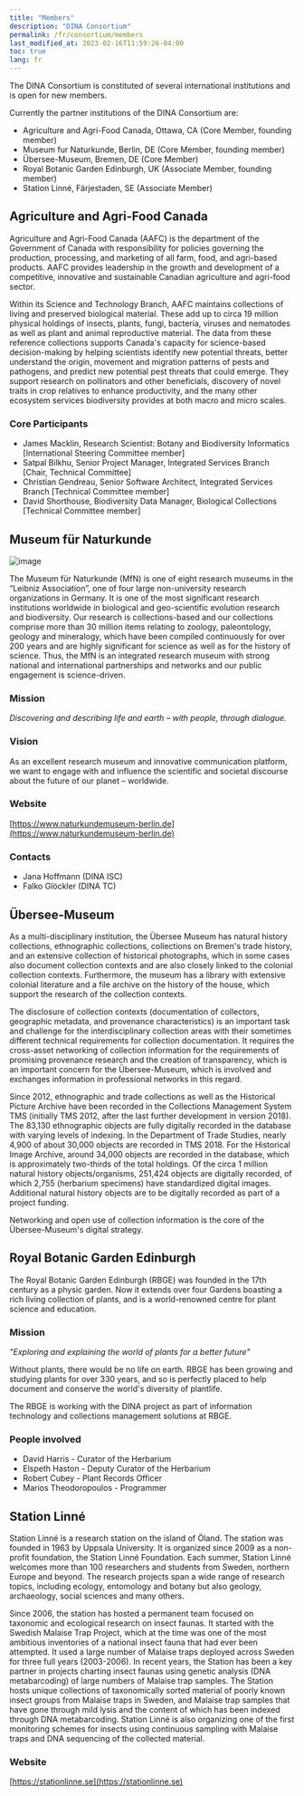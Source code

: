 ```yaml
---
title: "Members"
description: "DINA Consortium"
permalink: /fr/consortium/members
last_modified_at: 2023-02-16T11:59:26-04:00
toc: true
lang: fr
---
```


The DINA Consortium is constituted of several international institutions and is open for new members.

Currently the partner institutions of the DINA Consortium are:

- Agriculture and Agri-Food Canada, Ottawa, CA (Core Member, founding member)
- Museum fur Naturkunde, Berlin, DE (Core Member, founding member)
- Übersee-Museum, Bremen, DE (Core Member)
- Royal Botanic Garden Edinburgh, UK (Associate Member, founding member)
- Station Linné, Färjestaden, SE (Associate Member)

## Agriculture and Agri-Food Canada

Agriculture and Agri-Food Canada (AAFC) is the department of the Government of Canada with responsibility for policies governing the production, processing, and marketing of all farm, food, and agri-based products. AAFC provides leadership in the growth and development of a competitive, innovative and sustainable Canadian agriculture and agri-food sector.

Within its Science and Technology Branch, AAFC maintains collections of living and preserved biological material. These add up to circa 19 million physical holdings of insects, plants, fungi, bacteria, viruses and nematodes as well as plant and animal reproductive material. The data from these reference collections supports Canada's capacity for science-based decision-making by helping scientists identify new potential threats, better understand the origin, movement and migration patterns of pests and pathogens, and predict new potential pest threats that could emerge. They support research on pollinators and other beneficials, discovery of novel traits in crop relatives to enhance productivity, and the many other ecosystem services biodiversity provides at both macro and micro scales.

### Core Participants

- James Macklin, Research Scientist: Botany and Biodiversity Informatics [International Steering Committee member]
- Satpal Bilkhu, Senior Project Manager, Integrated Services Branch [Chair, Technical Committee]
- Christian Gendreau, Senior Software Architect, Integrated Services Branch [Technical Committee member]
- David Shorthouse, Biodiversity Data Manager, Biological Collections [Technical Committee member]

## Museum für Naturkunde

![image](https://user-images.githubusercontent.com/4136813/221223910-5980fb46-9346-4b26-bd12-b65d035ebffa.png)

The Museum für Naturkunde (MfN) is one of eight research museums in the “Leibniz Association”, one of four large non-university research organizations in Germany. It is one of the most significant research institutions worldwide in biological and geo-scientific evolution research and biodiversity. Our research is collections-based and our collections comprise more than 30 million items relating to zoology, paleontology, geology and mineralogy, which have been compiled continuously for over 200 years and are highly significant for science as well as for the history of science. Thus, the MfN is an integrated research museum with strong national and international partnerships and networks and our public engagement is science-driven.

### Mission

*Discovering and describing life and earth – with people, through dialogue.*

### Vision

As an excellent research museum and innovative communication platform, we want to engage with and influence the scientific and societal discourse about the future of our planet – worldwide.

### Website

[https://www.naturkundemuseum-berlin.de](https://www.naturkundemuseum-berlin.de)

### Contacts

- Jana Hoffmann (DINA ISC)
- Falko Glöckler (DINA TC)

## Übersee-Museum

As a multi-disciplinary institution, the Übersee Museum has natural history collections, ethnographic collections, collections on Bremen's trade history, and an extensive collection of historical photographs, which in some cases also document collection contexts and are also closely linked to the colonial collection contexts. Furthermore, the museum has a library with extensive colonial literature and a file archive on the history of the house, which support the research of the collection contexts.

The disclosure of collection contexts (documentation of collectors, geographic metadata, and provenance characteristics) is an important task and challenge for the interdisciplinary collection areas with their sometimes different technical requirements for collection documentation. It requires the cross-asset networking of collection information for the requirements of promising provenance research and the creation of transparency, which is an important concern for the Übersee-Museum, which is involved and exchanges information in professional networks in this regard.

Since 2012, ethnographic and trade collections as well as the Historical Picture Archive have been recorded in the Collections Management System TMS (initially TMS 2012, after the last further development in version 2018). The 83,130 ethnographic objects are fully digitally recorded in the database with varying levels of indexing. In the Department of Trade Studies, nearly 4,900 of about 30,000 objects are recorded in TMS 2018. For the Historical Image Archive, around 34,000 objects are recorded in the database, which is approximately two-thirds of the total holdings. Of the circa 1 million natural history objects/organisms, 251,424 objects are digitally recorded, of which 2,755 (herbarium specimens) have standardized digital images. Additional natural history objects are to be digitally recorded as part of a project funding.

Networking and open use of collection information is the core of the Übersee-Museum's digital strategy.

## Royal Botanic Garden Edinburgh

The Royal Botanic Garden Edinburgh (RBGE) was founded in the 17th century as a physic garden. Now it extends over four Gardens boasting a rich living collection of plants, and is a world-renowned centre for plant science and education. 

### Mission

*"Exploring and explaining the world of plants for a better future"*

Without plants, there would be no life on earth. RBGE has been growing and studying plants for over 330 years, and so is perfectly placed to help document and conserve the world's diversity of plantlife.

The RBGE is working with the DINA project as part of information technology and collections management solutions at RBGE.

### People involved

- David Harris - Curator of the Herbarium
- Elspeth Haston - Deputy Curator of the Herbarium
- Robert Cubey - Plant Records Officer
- Marios Theodoropoulos - Programmer

## Station Linné

Station Linné is a research station on the island of Öland. The station was founded in 1963 by Uppsala University. It is organized since 2009 as a non-profit foundation, the Station Linné Foundation. Each summer, Station Linné welcomes more than 100 researchers and students from Sweden, northern Europe and beyond. The research projects span a wide range of research topics, including ecology, entomology and botany but also geology, archaeology, social sciences and many others.

Since 2006, the station has hosted a permanent team focused on taxonomic and ecological research on insect faunas. It started with the Swedish Malaise Trap Project, which at the time was one of the most ambitious inventories of a national insect fauna that had ever been attempted. It used a large number of Malaise traps deployed across Sweden for three full years (2003-2006). In recent years, the Station has been a key partner in projects charting insect faunas using genetic analysis (DNA metabarcoding) of large numbers of Malaise trap samples. The Station hosts unique collections of taxonomically sorted material of poorly known insect groups from Malaise traps in Sweden, and Malaise trap samples that have gone through mild lysis and the content of which has been indexed through DNA metabarcoding. Station Linné is also organizing one of the first monitoring schemes for insects using continuous sampling with Malaise traps and DNA sequencing of the collected material.

### Website

[https://stationlinne.se](https://stationlinne.se)
